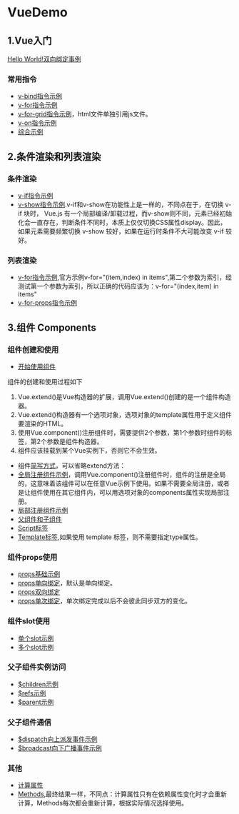 # VueDemo
## 1.Vue入门
[Hello World!双向绑定事例](https://tzdk.github.io/VueDemo/01.Start/index.html)
### 常用指令
- [v-bind指令示例](https://tzdk.github.io/VueDemo/01.Start/v-bind.html)
- [v-for指令示例](https://tzdk.github.io/VueDemo/01.Start/v-for.html)
- [v-for-grid指令示例](https://tzdk.github.io/VueDemo/01.Start/v-for-grid.html)，html文件单独引用js文件。
- [v-on指令示例](https://tzdk.github.io/VueDemo/01.Start/v-on.html)
- [综合示例](https://tzdk.github.io/VueDemo/01.Start/simple-demo.html)

## 2.条件渲染和列表渲染
### 条件渲染
- [v-if指令示例](https://tzdk.github.io/VueDemo/02.ConditionalRendering/v-if.html)
- [v-show指令示例](https://tzdk.github.io/VueDemo/02.ConditionalRendering/v-show.html).v-if和v-show在功能性上是一样的，不同点在于，在切换 v-if 块时， Vue.js 有一个局部编译/卸载过程，而v-show则不同，元素已经初始化会一直存在，判断条件不同时，本质上仅仅切换CSS属性display。因此，如果元素需要频繁切换 v-show 较好，如果在运行时条件不大可能改变 v-if 较好。

### 列表渲染
- [v-for指令示例](https://tzdk.github.io/VueDemo/02.ConditionalRendering/v-for-demo.html),官方示例v-for="(item,index) in items",第二个参数为索引，经测试第一个参数为索引，所以正确的代码应该为：v-for="(index,item) in items"
- [v-for-props指令示例](https://tzdk.github.io/VueDemo/02.ConditionalRendering/v-for.html)

## 3.组件 Components
### 组件创建和使用
- [开始使用组件](https://tzdk.github.io/VueDemo/03.Components/simple-demo.html)

组件的创建和使用过程如下

1. Vue.extend()是Vue构造器的扩展，调用Vue.extend()创建的是一个组件构造器。 
2. Vue.extend()构造器有一个选项对象，选项对象的template属性用于定义组件要渲染的HTML。 
3. 使用Vue.component()注册组件时，需要提供2个参数，第1个参数时组件的标签，第2个参数是组件构造器。 
4. 组件应该挂载到某个Vue实例下，否则它不会生效。

- 组件[简写方式](https://tzdk.github.io/VueDemo/03.Components/simple-demo-another.html)，可以省略extend方法：
- [全局注册组件示例](https://tzdk.github.io/VueDemo/03.Components/global-registration.html)，调用Vue.component()注册组件时，组件的注册是全局的，这意味着该组件可以在任意Vue示例下使用。如果不需要全局注册，或者是让组件使用在其它组件内，可以用选项对象的components属性实现局部注册。
- [局部注册组件示例](https://tzdk.github.io/VueDemo/03.Components/local-registration.html)
- [父组件和子组件](https://tzdk.github.io/VueDemo/03.Components/parent-child-components.html)
- [Script标签](https://tzdk.github.io/VueDemo/03.Components/script-tag.html)
- [Template标签](https://tzdk.github.io/VueDemo/03.Components/template-tag.html),如果使用 template 标签，则不需要指定type属性。

### 组件props使用
- [props基础示例](https://tzdk.github.io/VueDemo/03.Components/props-simple-demo.html)
- [props单向绑定](https://tzdk.github.io/VueDemo/03.Components/single-bind-props.html)，默认是单向绑定。
- [props双向绑定](https://tzdk.github.io/VueDemo/03.Components/double-bind-props.html)
- [props单次绑定](https://tzdk.github.io/VueDemo/03.Components/once-bind-props.html)，单次绑定完成以后不会彼此同步双方的变化。

### 组件slot使用
- [单个slot示例](https://tzdk.github.io/VueDemo/03.Components/single-slot.html)
- [多个slot示例](https://tzdk.github.io/VueDemo/03.Components/dialog-slot.html)

### 父子组件实例访问
- [$children示例](https://tzdk.github.io/VueDemo/03.Components/children.html)
- [$refs示例](https://tzdk.github.io/VueDemo/03.Components/refs.html)
- [$parent示例](https://tzdk.github.io/VueDemo/03.Components/parent.html)

### 父子组件通信
- [$dispatch向上派发事件示例](https://tzdk.github.io/VueDemo/03.Components/dispatch.html)
- [$broadcast向下广播事件示例](https://tzdk.github.io/VueDemo/03.Components/broadcast.html)

### 其他
- [计算属性](https://tzdk.github.io/VueDemo/03.Components/computed.html)
- [Methods](https://tzdk.github.io/VueDemo/03.Components/broadcast.html),最终结果一样，不同点：计算属性只有在依赖属性变化时才会重新计算，Methods每次都会重新计算，根据实际情况选择使用。
